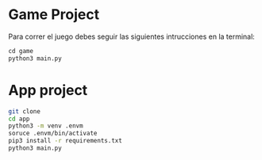 # Game Project
Para correr el juego debes seguir las siguientes intrucciones en la terminal:

``` py
cd game
python3 main.py
```

# App project

``` sh
git clone
cd app
python3 -m venv .envm
soruce .envm/bin/activate
pip3 install -r requirements.txt
python3 main.py
```